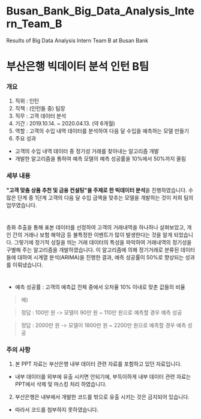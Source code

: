 # Busan_Bank_Big_Data_Analysis_Intern_Team_B
Results of Big Data Analysis Intern Team B at Busan Bank

# 부산은행 빅데이터 분석 인턴 B팀
### 개요
1. 직위 : 인턴
2. 직책 : (인턴들 중) 팀장
3. 직무 : 고객 데이터 분석
4. 기간 : 2019.10.14. ~ 2020.04.13. (약 6개월)
5. 역할 : 고객의 수입 내역 데이터를 분석하여 다음 달 수입을 예측하는 모델 만들기
6. 주요 성과
- 고객의 수입 내역 데이터 중 정기성 거래를 찾아내는 알고리즘 개발
- 개발한 알고리즘을 통하여 예측 모델의 예측 성공률을 10%에서 50%까지 올림

### 세부 내용
 **"고객 맞춤 상품 추천 및 금융 컨설팅"을 주제로 한 빅데이터 분석**을 진행하였습니다. 수많은 단계 중 1단계 고객의 다음 달 수입 금액을 맞추는 모델을 개발하는 것이 저희 팀의 업무였습니다. 
#
 층화 추출을 통해 표본 데이터를 선정하여 고객의 거래내역을 하나하나 살펴보았고, 개인 간의 거래나 보험 해약금 등 불특정한 이벤트가 많이 발생한다는 것을 알게 되었습니다. 그렇기에 정기적 성질을 띄는 거래 데이터의 특성을 파악하여 거래내역의 정기성을 구별해 주는 알고리즘을 개발하였습니다. 이 알고리즘에 의해 정기거래로 분류된 데이터들에 대하여 시계열 분석(ARIMA)을 진행한 결과, 예측 성공률이 50%로 향상되는 성과를 이뤄냈습니다.
#
* 예측 성공률 : 고객의 예측값 전체 중에서 오차율 10% 이내로 맞춘 값들의 비율
> 예)

> 정답 : 100만 원 -> 모델이 90만 원 ~ 110만 원으로 예측할 경우 예측 성공

> 정답 : 2000만 원 -> 모델이 1800만 원 ~ 2200만 원으로 예측할 경우 예측 성공

### 주의 사항
1. 본 PPT 자료는 부산은행 내부 데이터 관련 자료를 포함하고 있던 자료입니다.

* 내부 데이터를 외부에 유출 시키면 안되기에, 부득이하게 내부 데이터 관련 자료는 PPT에서 삭제 및 마스킹 처리 하였습니다.

2. 부산은행은 내부에서 개발한 코드를 밖으로 유출 시키는 것은 금지되어 있습니다. 

* 따라서 코드를 첨부하지 못하였습니다.
